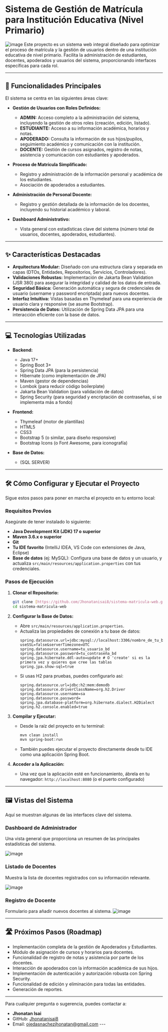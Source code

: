# Sistema de Gestión de Matrícula para Institución Educativa (Nivel Primario)

![image](https://github.com/user-attachments/assets/270cfa0b-3a2d-4616-8942-d07be60ae24e)
Este proyecto es un sistema web integral diseñado para optimizar el proceso de matrícula y la gestión de usuarios dentro de una institución educativa de nivel primario. Facilita la administración de estudiantes, docentes, apoderados y usuarios del sistema, proporcionando interfaces específicas para cada rol.

---

## 🚀 Funcionalidades Principales

El sistema se centra en las siguientes áreas clave:

* **Gestión de Usuarios con Roles Definidos:**
    * **ADMIN:** Acceso completo a la administración del sistema, incluyendo la gestión de otros roles (creación, edición, listado).
    * **ESTUDIANTE:** Acceso a su información académica, horarios y notas.
    * **APODERADO:** Consulta la información de sus hijos/pupilos, seguimiento académico y comunicación con la institución.
    * **DOCENTE:** Gestión de cursos asignados, registro de notas, asistencia y comunicación con estudiantes y apoderados.

* **Proceso de Matrícula Simplificado:**
    * Registro y administración de la información personal y académica de los estudiantes.
    * Asociación de apoderados a estudiantes.

* **Administración de Personal Docente:**
    * Registro y gestión detallada de la información de los docentes, incluyendo su historial académico y laboral.

* **Dashboard Administrativo:**
    * Vista general con estadísticas clave del sistema (número total de usuarios, docentes, apoderados, estudiantes).

---

## ✨ Características Destacadas

* **Arquitectura Modular:** Diseñado con una estructura clara y separada en capas (DTOs, Entidades, Repositorios, Servicios, Controladores).
* **Validaciones Robustas:** Implementación de Jakarta Bean Validation (JSR 380) para asegurar la integridad y calidad de los datos de entrada.
* **Seguridad Básica:** Generación automática y segura de credenciales de usuario (username y password encriptada) para nuevos docentes.
* **Interfaz Intuitiva:** Vistas basadas en Thymeleaf para una experiencia de usuario clara y responsive (se asume Bootstrap).
* **Persistencia de Datos:** Utilización de Spring Data JPA para una interacción eficiente con la base de datos.

---

## 💻 Tecnologías Utilizadas

* **Backend:**
    * Java 17+
    * Spring Boot 3+
    * Spring Data JPA (para la persistencia)
    * Hibernate (como implementación de JPA)
    * Maven (gestor de dependencias)
    * Lombok (para reducir código boilerplate)
    * Jakarta Bean Validation (para validación de datos)
    * Spring Security (para seguridad y encriptación de contraseñas, si se implementa más a fondo)

* **Frontend:**
    * Thymeleaf (motor de plantillas)
    * HTML5
    * CSS3
    * Bootstrap 5 (o similar, para diseño responsive)
    * Bootstrap Icons (o Font Awesome, para iconografía)

* **Base de Datos:**
    * (SQL SERVER)

---

## 🛠️ Cómo Configurar y Ejecutar el Proyecto

Sigue estos pasos para poner en marcha el proyecto en tu entorno local:

### Requisitos Previos

Asegúrate de tener instalado lo siguiente:

* **Java Development Kit (JDK) 17 o superior**
* **Maven 3.6.x o superior**
* **Git**
* **Tu IDE favorito** (IntelliJ IDEA, VS Code con extensiones de Java, Eclipse)
* **Base de datos** (ej: MySQL): Configura una base de datos y un usuario, y actualiza `src/main/resources/application.properties` con tus credenciales.

### Pasos de Ejecución

1.  **Clonar el Repositorio:**
    ```bash
    git clone [https://github.com/Jhonatanisai8/sistema-matricula-web.git](https://github.com/Jhonatanisai8/sistema-matricula-web.git)
    cd sistema-matricula-web
    ```

2.  **Configurar la Base de Datos:**
    * Abre `src/main/resources/application.properties`.
    * Actualiza las propiedades de conexión a tu base de datos:
        ```properties
        spring.datasource.url=jdbc:mysql://localhost:3306/nombre_de_tu_bd?useSSL=false&serverTimezone=UTC
        spring.datasource.username=tu_usuario_bd
        spring.datasource.password=tu_contraseña_bd
        spring.jpa.hibernate.ddl-auto=update # O 'create' si es la primera vez y quieres que cree las tablas
        spring.jpa.show-sql=true
        ```
    * Si usas H2 para pruebas, puedes configurarlo así:
        ```properties
        spring.datasource.url=jdbc:h2:mem:demodb
        spring.datasource.driverClassName=org.h2.Driver
        spring.datasource.username=sa
        spring.datasource.password=
        spring.jpa.database-platform=org.hibernate.dialect.H2Dialect
        spring.h2.console.enabled=true
        ```

3.  **Compilar y Ejecutar:**
    * Desde la raíz del proyecto en tu terminal:
        ```bash
        mvn clean install
        mvn spring-boot:run
        ```
    * También puedes ejecutar el proyecto directamente desde tu IDE como una aplicación Spring Boot.

4.  **Acceder a la Aplicación:**
    * Una vez que la aplicación esté en funcionamiento, ábrela en tu navegador:
        `http://localhost:8080` (o el puerto configurado)

---

## 🖼️ Vistas del Sistema

Aquí se muestran algunas de las interfaces clave del sistema.

### Dashboard de Administrador

Una vista general que proporciona un resumen de las principales estadísticas del sistema.

![image](https://github.com/user-attachments/assets/d437f140-6a6e-44bd-ae33-967bb7d72b28)
### Listado de Docentes

Muestra la lista de docentes registrados con su información relevante.

![image](https://github.com/user-attachments/assets/df75fc40-a151-4935-ac14-a357467af3a2)

### Registro de Docente

Formulario para añadir nuevos docentes al sistema.
![image](https://github.com/user-attachments/assets/92964a94-a74b-4110-8a7c-fbef03673be1)

---

## 🛣️ Próximos Pasos (Roadmap)

* Implementación completa de la gestión de Apoderados y Estudiantes.
* Módulo de asignación de cursos y horarios para docentes.
* Funcionalidad de registro de notas y asistencia por parte de los docentes.
* Interacción de apoderados con la información académica de sus hijos.
* Implementación de autenticación y autorización robusta con Spring Security.
* Funcionalidad de edición y eliminación para todas las entidades.
* Generación de reportes.

---
Para cualquier pregunta o sugerencia, puedes contactar a:

* **Jhonatan Isai**
* GitHub: [Jhonatanisai8](https://github.com/Jhonatanisai8)
* Email: [ojedasnachezjhonatan@gmail.com](ojedasnachezjhonatan@gmail.com
) ---
